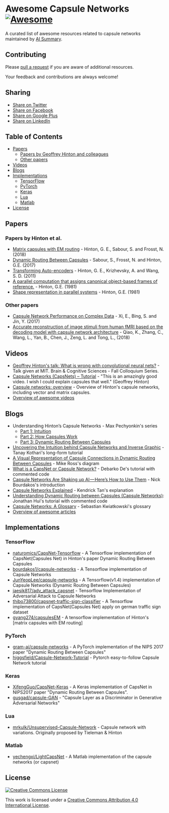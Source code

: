 # Awesome Capsule Networks [![Awesome](https://cdn.rawgit.com/sindresorhus/awesome/d7305f38d29fed78fa85652e3a63e154dd8e8829/media/badge.svg)](https://github.com/sindresorhus/awesome)

A curated list of awesome resources related to capsule networks maintained by [AI Summary](http://aisummary.com).

## Contributing
Please [pull a request](https://github.com/aisummary/awesome-capsule-networks/pulls) if you are aware of additional resources.

Your feedback and contributions are always welcome!

## Sharing
- [Share on Twitter](http://twitter.com/home?status=http://github.com/aisummary/awesome-capsule-networks)
- [Share on Facebook](http://www.facebook.com/sharer/sharer.php?u=http://github.com/aisummary/awesome-capsule-networks)
- [Share on Google Plus](http://plus.google.com/share?url=http://github.com/aisummary/awesome-capsule-networks)
- [Share on LinkedIn](http://www.linkedin.com/shareArticle?mini=true&url=http://github.com/aisummary/awesome-capsule-networks)

## Table of Contents
- [Papers](#papers)
  - [Papers by Geoffrey Hinton and colleagues](#papers-by-hinton-et-al)
  - [Other papers](#other-papers)
- [Videos](#videos)
- [Blogs](#blogs)
- [Implementations](#implementations)
  - [TensorFlow](#tensorflow)
  - [PyTorch](#pytorch)
  - [Keras](#keras)
  - [Lua](#lua)
  - [Matlab](#matlab)
- [License](#license)

## Papers

### Papers by Hinton et al.
- [Matrix capsules with EM routing](https://openreview.net/forum?id=HJWLfGWRb) - Hinton, G. E., Sabour, S. and Frosst, N. (2018)
- [Dynamic Routing Between Capsules](https://arxiv.org/abs/1710.09829) - Sabour, S., Frosst, N. and Hinton, G.E. (2017)
- [Transforming Auto-encoders](http://www.cs.toronto.edu/~fritz/absps/transauto6.pdf) - Hinton, G. E., Krizhevsky, A. and Wang, S. D. (2011)
- [A parallel computation that assigns canonical object-based frames of reference.](http://www.cs.toronto.edu/~fritz/absps/object-based81.pdf) - Hinton, G.E. (1981)
- [Shape representation in parallel systems](http://www.cs.toronto.edu/~fritz/absps/shape81.pdf) - Hinton, G.E. (1981)

### Other papers
- [Capsule Network Performance on Complex Data](https://arxiv.org/pdf/1712.03480.pdf) - Xi, E., Bing, S. and Jin, Y. (2017)
- [Accurate reconstruction of image stimuli from human fMRI based on the decoding model with capsule network architecture](https://arxiv.org/ftp/arxiv/papers/1801/1801.00602.pdf) - Qiao, K., Zhang, C., Wang, L., Yan, B., Chen, J., Zeng, L. and Tong, L., (2018)

## Videos
- [Geoffrey Hinton's talk: What is wrong with convolutional neural nets?](https://www.youtube.com/watch?v=rTawFwUvnLE) - Talk given at MIT. Brain & Cognitive Sciences - Fall Colloquium Series.
- [Capsule Networks (CapsNets) – Tutorial](https://www.youtube.com/watch?v=pPN8d0E3900) - "This is an amazingly good video. I wish I could explain capsules that well."﻿ (Geoffrey Hinton)
- [Capsule networks: overview](https://www.youtube.com/watch?v=YqazfBLLV4U) - Overview of Hinton's capsule networks, including vector and matrix capsules.
- [Overview of awesome videos](http://www.aisummary.com/blog/watch-three-videos-understand-capsule-networks/)

## Blogs
- Understanding Hinton’s Capsule Networks - Max Pechyonkin's series
  - [Part 1: Intuition](https://medium.com/ai%C2%B3-theory-practice-business/understanding-hintons-capsule-networks-part-i-intuition-b4b559d1159b)
  - [Part 2: How Capsules Work](https://medium.com/ai%C2%B3-theory-practice-business/understanding-hintons-capsule-networks-part-ii-how-capsules-work-153b6ade9f66)
  - [Part 3: Dynamic Routing Between Capsules](https://medium.com/ai%C2%B3-theory-practice-business/understanding-hintons-capsule-networks-part-iii-dynamic-routing-between-capsules-349f6d30418)
- [Uncovering the Intuition behind Capsule Networks and Inverse Graphic](https://hackernoon.com/uncovering-the-intuition-behind-capsule-networks-and-inverse-graphics-part-i-7412d121798d) - Tanay Kothari's long-form tutorial
- [A Visual Representation of Capsule Connections in Dynamic Routing Between Capsules](https://medium.com/@mike_ross/a-visual-representation-of-capsule-network-computations-83767d79e737) - Mike Ross's diagram
- [What is a CapsNet or Capsule Network?](https://hackernoon.com/what-is-a-capsnet-or-capsule-network-2bfbe48769cc) - Debarko De's tutorial with commented code
- [Capsule Networks Are Shaking up AI — Here’s How to Use Them](https://hackernoon.com/capsule-networks-are-shaking-up-ai-heres-how-to-use-them-c233a0971952) - Nick Bourdakos's introduction
- [Capsule Networks Explained](https://kndrck.co/posts/capsule_networks_explained/) - Kendrick Tan's explanation
- [Understanding Dynamic Routing between Capsules (Capsule Networks)](https://jhui.github.io/2017/11/03/Dynamic-Routing-Between-Capsules/): Jonathan Hui's tutorial with commented code
- [Capsule Networks: A Glossary](http://www.aisummary.com/blog/capsule-networks-glossary/) - Sebastian Kwiatkowski's glossary
- [Overview of awesome articles](http://www.aisummary.com/blog/three-complementary-capsule-network-tutorials/)

## Implementations

### TensorFlow
- [naturomics/CapsNet-Tensorflow](https://github.com/naturomics/CapsNet-Tensorflow) - A Tensorflow implementation of CapsNet(Capsules Net) in Hinton's paper Dynamic Routing Between Capsules
- [bourdakos1/capsule-networks](https://github.com/bourdakos1/capsule-networks) - A Tensorflow implementation of Capsule Networks
- [JunYeopLee/capsule-networks](https://github.com/JunYeopLee/capsule-networks/blob/master/README.md) - A Tensorflow(v1.4) implementation of Capsule Networks (Dynamic Routing Between Capsules)
- [jaesik817/adv_attack_capsnet](https://github.com/jaesik817/adv_attack_capsnet) - Tensorflow Implementation of Adversarial Attack to Capsule Networks
- [thibo73800/capsnet-traffic-sign-classifier](https://github.com/thibo73800/capsnet-traffic-sign-classifier) - A Tensorflow implementation of CapsNet(Capsules Net) apply on german traffic sign dataset
- [gyang274/capsulesEM](https://github.com/gyang274/capsulesEM) - A tensorflow implementation of Hinton's [matrix capsules with EM routing]

### PyTorch
- [gram-ai/capsule-networks](https://github.com/gram-ai/capsule-networks) - A PyTorch implementation of the NIPS 2017 paper "Dynamic Routing Between Capsules"
- [higgsfield/Capsule-Network-Tutorial](https://github.com/higgsfield/Capsule-Network-Tutorial) - Pytorch easy-to-follow Capsule Network tutorial

### Keras
- [XifengGuo/CapsNet-Keras](https://github.com/XifengGuo/CapsNet-Keras) - A Keras implementation of CapsNet in NIPS2017 paper "Dynamic Routing Between Capsules".
- [gusgad/capsule-GAN](https://github.com/gusgad/capsule-GAN) - "Capsule Layer as a Discriminator in Generative Adversarial Networks"

### Lua
- [mrkulk/Unsupervised-Capsule-Network](https://github.com/mrkulk/Unsupervised-Capsule-Network) - Capsule network with variations. Originally proposed by Tieleman & Hinton

### Matlab
- [yechengxi/LightCapsNet](https://github.com/yechengxi/LightCapsNet) - A Matlab implementation of the capsule networks (or capsnet)

## License
[![Creative Commons License](http://i.creativecommons.org/l/by/4.0/88x31.png)](http://creativecommons.org/licenses/by/4.0/)

This work is licensed under a [Creative Commons Attribution 4.0 International License](https://creativecommons.org/licenses/by/4.0/).
